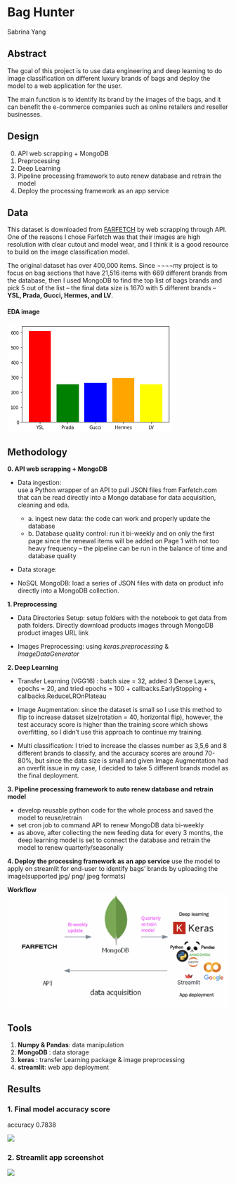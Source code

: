 # Bag Hunter

Sabrina Yang


## Abstract

The goal of this project is to use data engineering and deep learning to do image classification on different luxury brands of bags and deploy the model to a web application for the user.

The main function is to identify its brand by the images of the bags, and it can benefit the e-commerce companies such as online retailers and reseller businesses.  

## Design

0. API web scrapping + MongoDB
1. Preprocessing
2. Deep Learning
3. Pipeline processing framework to auto renew database and retrain the model
4. Deploy the processing framework as an app service

## Data

This dataset is downloaded from [FARFETCH](https://www.farfetch.com) by web scrapping through API. One of the reasons I chose Farfetch was that their images are high resolution with clear cutout and model wear, and I think it is a good resource to build on the image classification model.

The original dataset has over 400,000 items. Since ¬¬¬¬my project is to focus on bag sections that have 21,516 items with 669 different brands from the database, then I used MongoDB to find the top list of bags brands and pick 5 out of the list – the final data size is 1670 with 5 different brands –  **YSL, Prada, Gucci, Hermes, and LV**.

#### EDA image

<img src="https://github.com/SYNYC/7_Metis_DataEngineering/blob/main/img_upload/eda5.png" >





## Methodology


**0. API web scrapping + MongoDB**


- Data ingestion:  
use a Python wrapper of an API to pull JSON files from Farfetch.com that can be read directly into a Mongo database for data acquisition, cleaning and eda.
  - a. ingest new data: the code can work and properly update the database 
  - b. Database quality control: run it bi-weekly and on only the first page since the renewal items will be added on Page 1 with not too heavy frequency – the pipeline can be run in the balance of time and database quality

- Data storage: 
- NoSQL MongoDB: load a series of JSON files with data on product info directly into a MongoDB collection.

**1. Preprocessing**

- Data Directories Setup: setup folders with the notebook to get data from path folders. Directly download products images through MongoDB product images URL link

- Images Preprocessing: using _keras.preprocessing_ & _ImageDataGenerator_

**2. Deep Learning**

-	 Transfer Learning (VGG16) : 
batch size = 32, added 3 Dense Layers, epochs = 20, and tried epochs = 100  + callbacks.EarlyStopping + callbacks.ReduceLROnPlateau

-	Image Augmentation: 
since the dataset is small so I use this method to flip to increase dataset size(rotation = 40, horizontal flip), however, the test accuracy score is higher than the training score which shows overfitting, so I didn’t use this approach to continue my training. 


- Multi classification: 
I tried to increase the classes number as 3,5,6 and 8 different brands to classify, and the accuracy scores are around 70-80%, but since the data size is small and given Image Augmentation had an overfit issue in my case, I decided to take 5 different brands model as the final deployment. 




**3. Pipeline processing framework to auto renew database and retrain model**

- develop reusable python code for the whole process and saved the model to reuse/retrain
- set cron job to command API to renew MongoDB data bi-weekly
- as above, after collecting the new feeding data for every 3 months, the deep learning model is set to connect the database and retrain the model to renew quarterly/seasonally 



**4. Deploy the processing framework as an app service**
use the model to apply on streamlit for end-user to identify bags’ brands by uploading the image(supported jpg/ png/ jpeg formats)


**Workflow**
<img src="https://github.com/SYNYC/7_Metis_DataEngineering/blob/main/img_upload/workflow_.png" >



## Tools


1. **Numpy & Pandas**: data manipulation  
2. **MongoDB** : data storage
3. **keras** : transfer Learning package & image preprocessing
4. **streamlit**: web app deployment




## Results


### 1. Final model accuracy score
accuracy 0.7838


<img src="https://github.com/SYNYC/6_Project_ImageClassification/blob/main/charts/accuracy_loss.png" >

### 2. Streamlit app screenshot

<img src="https://github.com/SYNYC/6_Project_ImageClassification/blob/main/charts/accuracy_loss.png" >
